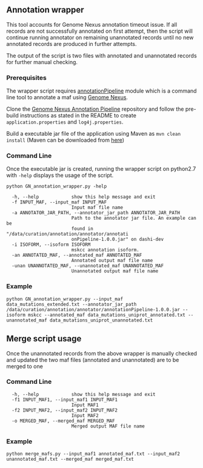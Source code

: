 ## Annotation wrapper

This tool accounts for Genome Nexus annotation timeout issue. If all records are not successfully annotated on first attempt, then the script will continue running annotator on remaining unannotated records until no new annotated records are produced in further attempts.

The output of the script is two files with annotated and unannotated records for further manual checking.

### Prerequisites
The wrapper script requires [annotationPipeline](https://github.com/genome-nexus/genome-nexus-annotation-pipeline) module which is a command line tool to annotate a maf using [Genome Nexus](https://www.genomenexus.org/).

Clone the [Genome Nexus Annotation Pipeline](https://github.com/genome-nexus/genome-nexus-annotation-pipeline) repository and follow the pre-build instructions as stated in the README to create `application.properties` and `log4j.properties`. 

Build a executable jar file of the application using Maven as `mvn clean install` (Maven can be downloaded from [here](https://maven.apache.org/download.cgi))

### Command Line

Once the executable jar is created, running the wrapper script on python2.7 with `-help` displays the usage of the script.

```
python GN_annotation_wrapper.py -help
```

```
  -h, --help            show this help message and exit
  -f INPUT_MAF, --input_maf INPUT_MAF
                        Input maf file name
  -a ANNOTATOR_JAR_PATH, --annotator_jar_path ANNOTATOR_JAR_PATH
                        Path to the annotator jar file. An example can be
                        found in "/data/curation/annotation/annotator/annotati
                        onPipeline-1.0.0.jar" on dashi-dev
  -i ISOFORM, --isoform ISOFORM
                        mskcc annotation isoform.
  -an ANNOTATED_MAF, --annotated_maf ANNOTATED_MAF
                        Annotated output maf file name
  -unan UNANNOTATED_MAF, --unannotated_maf UNANNOTATED_MAF
                        Unannotated output maf file name
```

### Example
```
python GN_annotation_wrapper.py --input_maf data_mutations_extended.txt --annotator_jar_path /data/curation/annotation/annotator/annotationPipeline-1.0.0.jar --isoform mskcc --annotated_maf data_mutations_uniprot_annotated.txt --unannotated_maf data_mutations_uniprot_unannotated.txt
```   

## Merge script usage

Once the unannotated records from the above wrapper is manually checked and updated the two maf files (annotated and unannotated) are to be merged to one

### Command Line
```
  -h, --help            show this help message and exit
  -f1 INPUT_MAF1, --input_maf1 INPUT_MAF1
                        Input MAF1
  -f2 INPUT_MAF2, --input_maf2 INPUT_MAF2
                        Input MAF2
  -o MERGED_MAF, --merged_maf MERGED_MAF
                        Merged output MAF file name
```
### Example
```
python merge_mafs.py --input_maf1 annotated_maf.txt --input_maf2 unannotated_maf.txt --merged_maf merged_maf.txt
```
